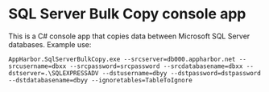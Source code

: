 # SQL Server Bulk Copy console app

This is a C# console app that copies data between Microsoft SQL Server databases. Example use:

    AppHarbor.SqlServerBulkCopy.exe --srcserver=db000.appharbor.net --srcusername=dbxx --srcpassword=srcpassword --srcdatabasename=dbxx --dstserver=.\SQLEXPRESSADV --dstusername=dbyy --dstpassword=dstpassword --dstdatabasename=dbyy --ignoretables=TableToIgnore